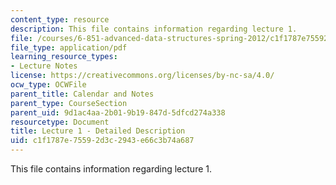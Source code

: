 ```yaml
---
content_type: resource
description: This file contains information regarding lecture 1.
file: /courses/6-851-advanced-data-structures-spring-2012/c1f1787e75592d3c2943e66c3b74a687_MIT6_851S12_Lecture1.pdf
file_type: application/pdf
learning_resource_types:
- Lecture Notes
license: https://creativecommons.org/licenses/by-nc-sa/4.0/
ocw_type: OCWFile
parent_title: Calendar and Notes
parent_type: CourseSection
parent_uid: 9d1ac4aa-2b01-9b19-847d-5dfcd274a338
resourcetype: Document
title: Lecture 1 - Detailed Description
uid: c1f1787e-7559-2d3c-2943-e66c3b74a687
---
```

This file contains information regarding lecture 1.